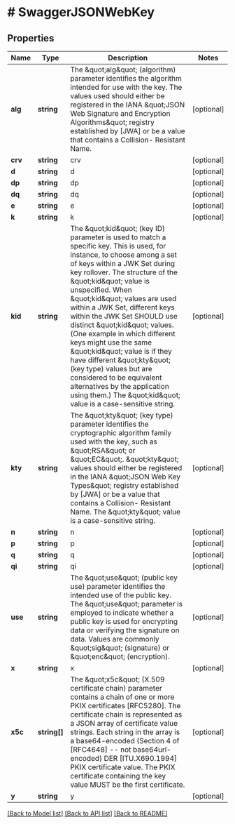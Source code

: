 # # SwaggerJSONWebKey

## Properties

Name | Type | Description | Notes
------------ | ------------- | ------------- | -------------
**alg** | **string** | The \&quot;alg\&quot; (algorithm) parameter identifies the algorithm intended for use with the key.  The values used should either be registered in the IANA \&quot;JSON Web Signature and Encryption Algorithms\&quot; registry established by [JWA] or be a value that contains a Collision- Resistant Name. | [optional]
**crv** | **string** | crv | [optional]
**d** | **string** | d | [optional]
**dp** | **string** | dp | [optional]
**dq** | **string** | dq | [optional]
**e** | **string** | e | [optional]
**k** | **string** | k | [optional]
**kid** | **string** | The \&quot;kid\&quot; (key ID) parameter is used to match a specific key.  This is used, for instance, to choose among a set of keys within a JWK Set during key rollover.  The structure of the \&quot;kid\&quot; value is unspecified.  When \&quot;kid\&quot; values are used within a JWK Set, different keys within the JWK Set SHOULD use distinct \&quot;kid\&quot; values.  (One example in which different keys might use the same \&quot;kid\&quot; value is if they have different \&quot;kty\&quot; (key type) values but are considered to be equivalent alternatives by the application using them.)  The \&quot;kid\&quot; value is a case-sensitive string. | [optional]
**kty** | **string** | The \&quot;kty\&quot; (key type) parameter identifies the cryptographic algorithm family used with the key, such as \&quot;RSA\&quot; or \&quot;EC\&quot;. \&quot;kty\&quot; values should either be registered in the IANA \&quot;JSON Web Key Types\&quot; registry established by [JWA] or be a value that contains a Collision- Resistant Name.  The \&quot;kty\&quot; value is a case-sensitive string. | [optional]
**n** | **string** | n | [optional]
**p** | **string** | p | [optional]
**q** | **string** | q | [optional]
**qi** | **string** | qi | [optional]
**use** | **string** | The \&quot;use\&quot; (public key use) parameter identifies the intended use of the public key. The \&quot;use\&quot; parameter is employed to indicate whether a public key is used for encrypting data or verifying the signature on data. Values are commonly \&quot;sig\&quot; (signature) or \&quot;enc\&quot; (encryption). | [optional]
**x** | **string** | x | [optional]
**x5c** | **string[]** | The \&quot;x5c\&quot; (X.509 certificate chain) parameter contains a chain of one or more PKIX certificates [RFC5280].  The certificate chain is represented as a JSON array of certificate value strings.  Each string in the array is a base64-encoded (Section 4 of [RFC4648] -- not base64url-encoded) DER [ITU.X690.1994] PKIX certificate value. The PKIX certificate containing the key value MUST be the first certificate. | [optional]
**y** | **string** | y | [optional]

[[Back to Model list]](../../README.md#models) [[Back to API list]](../../README.md#endpoints) [[Back to README]](../../README.md)
